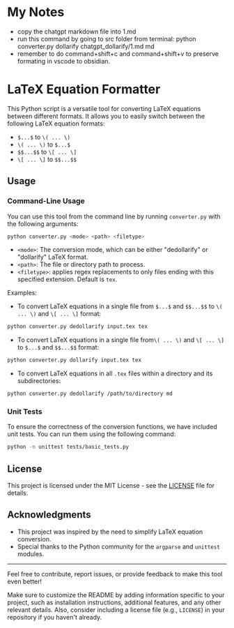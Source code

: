 # My Notes
- copy the chatgpt markdown file into 1.md
- run this command by going to src folder from terminal: python converter.py dollarify chatgpt_dollarify/1.md md
- remember to do command+shift+c and command+shift+v to preserve formating in vscode to obsidian.

# LaTeX Equation Formatter

This Python script is a versatile tool for converting LaTeX equations between different formats. It allows you to easily switch between the following LaTeX equation formats:

- `$...$` to `\( ... \)`
- `\( ... \)` to `$...$`
- `$$...$$` to `\[ ... \]`
- `\[ ... \]` to `$$...$$`

## Usage

### Command-Line Usage

You can use this tool from the command line by running `converter.py` with the following arguments:

```bash
python converter.py <mode> <path> <filetype>
```

- `<mode>`: The conversion mode, which can be either "dedollarify" or "dollarify" LaTeX format.
- `<path>`: The file or directory path to process.
- `<filetype>`: applies regex replacements to only files ending with this specified extension.  Default is `tex`.

Examples:

- To convert LaTeX equations in a single file from `$...$` and `$$...$$` to `\( ... \)` and `\[ ... \]` format:

```bash
python converter.py dedollarify input.tex tex
```

- To convert LaTeX equations in a single file from`\( ... \)` and `\[ ... \]` to `$...$` and `$$...$$` format:

```bash
python converter.py dollarify input.tex tex
```

- To convert LaTeX equations in all `.tex` files within a directory and its subdirectories:

```bash
python converter.py dedollarify /path/to/directory md
```

### Unit Tests

To ensure the correctness of the conversion functions, we have included unit tests. You can run them using the following command:

```bash
python -m unittest tests/basic_tests.py
```

## License

This project is licensed under the MIT License - see the [LICENSE](LICENSE) file for details.

## Acknowledgments

- This project was inspired by the need to simplify LaTeX equation conversion.
- Special thanks to the Python community for the `argparse` and `unittest` modules.

---

Feel free to contribute, report issues, or provide feedback to make this tool even better!


Make sure to customize the README by adding information specific to your project, such as installation instructions, additional features, and any other relevant details. Also, consider including a license file (e.g., `LICENSE`) in your repository if you haven't already.
